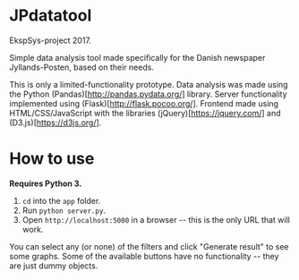 # JPdatatool
EkspSys-project 2017.

Simple data analysis tool made specifically for the Danish newspaper Jyllands-Posten, based on their needs.

This is only a limited-functionality prototype. Data analysis was made using the Python (Pandas)[http://pandas.pydata.org/] library. Server functionality implemented using (Flask)[http://flask.pocoo.org/]. Frontend made using HTML/CSS/JavaScript with the libraries (jQuery)[https://jquery.com/] and (D3.js)[https://d3js.org/].

# How to use
**Requires Python 3.**
1. `cd` into the `app` folder.
2. Run `python server.py`.
3. Open `http://localhost:5000` in a browser -- this is the only URL that will work.

You can select any (or none) of the filters and click "Generate result" to see some graphs. Some of the available buttons have no functionality -- they are just dummy objects. 
